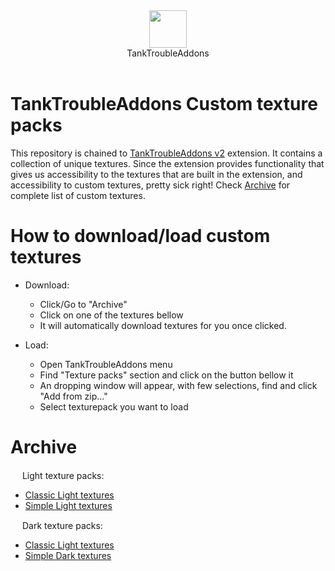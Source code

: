 <div align="center">
  <img src="https://raw.githubusercontent.com/kamarov-therussiantank/custom-tanktrouble-texturepacks/refs/heads/main/icon/addonsIcon.png" style="width: 60px;">
</div>

<div align="center">
  TankTroubleAddons
</div>

<br>

# TankTroubleAddons Custom texture packs
This repository is chained to [TankTroubleAddons v2](https://chromewebstore.google.com/detail/tanktroubleaddons/ekjcldgkpfdnnffgliempinlpnjioebk) extension. It contains a collection of unique textures. Since the extension provides functionality that gives us accessibility to the textures that are built in the extension, and accessibility to custom textures, pretty sick right! Check [Archive](https://github.com/kamarov-therussiantank/custom-tanktrouble-texturepacks/blob/main/README.md#archive) for complete list of custom textures.

# How to download/load custom textures
- Download:
  - Click/Go to "Archive"
  - Click on one of the textures bellow
  - It will automatically download textures for you once clicked.
 
- Load:
  - Open TankTroubleAddons menu
  - Find "Texture packs" section and click on the button bellow it
  - An dropping window will appear, with few selections, find and click "Add from zip..."
  - Select texturepack you want to load


# Archive
<div><img src="https://raw.githubusercontent.com/kamarov-therussiantank/custom-tanktrouble-texturepacks/refs/heads/main/tex-buttons/light-textures.png" style="width: 15px"> Light texture packs:<div/>
  
  - [Classic Light textures](https://github.com/kamarov-therussiantank/TankTroubleAddons-Custom-texture-packs/blob/main/texturepacks/Classic%20Light.zip)
  - [Simple Light textures](https://github.com/kamarov-therussiantank/custom-tanktrouble-texturepacks/raw/refs/heads/main/texturepacks/simple-light-texturepack.zip)
   
<div><img src="https://raw.githubusercontent.com/kamarov-therussiantank/custom-tanktrouble-texturepacks/refs/heads/main/tex-buttons/dark-textures.png" style="width: 15px"> Dark texture packs:<div/>
   
  - [Classic Light textures](https://github.com/kamarov-therussiantank/TankTroubleAddons-Custom-texture-packs/blob/main/texturepacks/Classic%20Dark.zip)
  - [Simple Dark textures](https://github.com/kamarov-therussiantank/custom-tanktrouble-texturepacks/raw/refs/heads/main/texturepacks/simple-dark-texturepack.zip)

